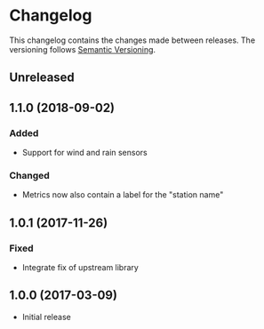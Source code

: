 # Changelog

This changelog contains the changes made between releases. The versioning follows [Semantic Versioning](https://semver.org/).

## Unreleased

## 1.1.0 (2018-09-02)

### Added

- Support for wind and rain sensors

### Changed

- Metrics now also contain a label for the "station name"

## 1.0.1 (2017-11-26)

### Fixed

- Integrate fix of upstream library

## 1.0.0 (2017-03-09)

- Initial release
